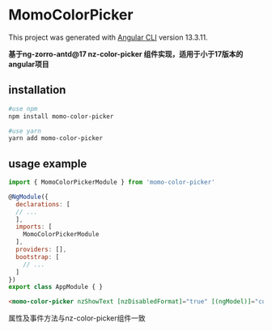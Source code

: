 # MomoColorPicker

This project was generated with [Angular CLI](https://github.com/angular/angular-cli) version 13.3.11.

**基于ng-zorro-antd@17 nz-color-picker 组件实现，适用于小于17版本的angular项目**

## installation

```bash
#use npm
npm install momo-color-picker

#use yarn
yarn add momo-color-picker
```

## usage example

```js
import { MomoColorPickerModule } from 'momo-color-picker'

@NgModule({
  declarations: [
  // ...
  ],
  imports: [
    MomoColorPickerModule
  ],
  providers: [],
  bootstrap: [
    // ...
  ]
})
export class AppModule { }

```

```html
<momo-color-picker nzShowText [nzDisabledFormat]="true" [(ngModel)]="color" (ngModelChange)="changeColor($event)"></momo-color-picker>
```

属性及事件方法与nz-color-picker组件一致


